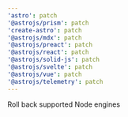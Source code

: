 ```yaml
---
'astro': patch
'@astrojs/prism': patch
'create-astro': patch
'@astrojs/mdx': patch
'@astrojs/preact': patch
'@astrojs/react': patch
'@astrojs/solid-js': patch
'@astrojs/svelte': patch
'@astrojs/vue': patch
'@astrojs/telemetry': patch
---
```


Roll back supported Node engines
